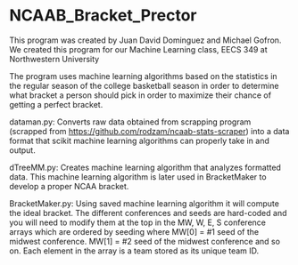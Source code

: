 # NCAAB_Bracket_Prector

This program was created by Juan David Dominguez and Michael Gofron.
We created this program for our Machine Learning class, EECS 349 at Northwestern University

The program uses machine learning algorithms based on the statistics in the 
regular season of the college basketball season in order to determine what 
bracket a person should pick in order to maximize their chance of getting a perfect bracket.

dataman.py:
Converts raw data obtained from scrapping program (scrapped from https://github.com/rodzam/ncaab-stats-scraper) into a data format that scikit machine learning algorithms can properly take in and output.

dTreeMM.py:
Creates machine learning algorithm that analyzes formatted data. This machine learning algorithm is later used in BracketMaker to develop a proper NCAA bracket.


BracketMaker.py:
Using saved machine learning algorithm it will compute the ideal bracket.
The different conferences and seeds are hard-coded and you will need to modify them
at the top in the MW, W, E, S conference arrays which are ordered by seeding where
MW[0] = #1 seed of the midwest conference. MW[1] = #2 seed of the midwest conference and so on. Each element in the array is a team stored as its unique team ID.
